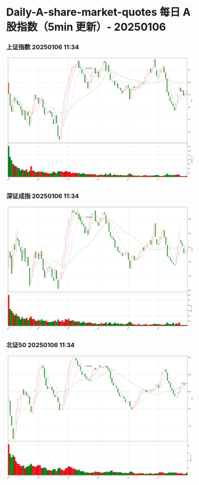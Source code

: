 
# Daily-A-share-market-quotes 每日 A 股指数（5min 更新）- 20250106

### 上证指数 20250106 11:34
![](./fig/2025/1/20250106-sh000001.png)

### 深证成指 20250106 11:34
![](./fig/2025/1/20250106-sz399001.png)

### 北证50 20250106 11:34
![](./fig/2025/1/20250106-bj899050.png)
